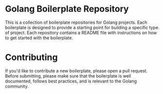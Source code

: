 # Golang Boilerplate Repository

This is a collection of boilerplate repositories for Golang projects. Each boilerplate is designed to provide a starting point for building a specific type of project. Each repository contains a README file with instructions on how to get started with the boilerplate.

# Contributing

If you'd like to contribute a new boilerplate, please open a pull request. Before submitting, please make sure that the boilerplate is well documented, follows best practices, and is relevant to the Golang community.
